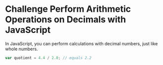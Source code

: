 # Challenge Perform Arithmetic Operations on Decimals with JavaScript

In JavaScript, you can perform calculations with decimal numbers, just like whole numbers.

```javascript
var quotient = 4.4 / 2.0; // equals 2.2
```
